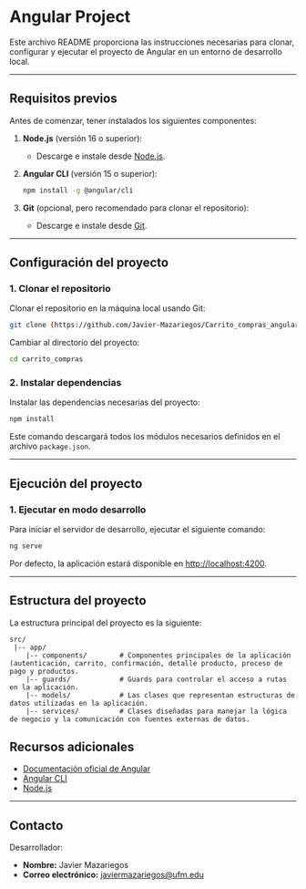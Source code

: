 # Angular Project

Este archivo README proporciona las instrucciones necesarias para clonar, configurar y ejecutar el proyecto de Angular en un entorno de desarrollo local.

---

## Requisitos previos

Antes de comenzar, tener instalados los siguientes componentes:

1. **Node.js** (versión 16 o superior):
   - Descarge e instale desde [Node.js](https://nodejs.org/).

2. **Angular CLI** (versión 15 o superior):
   ```bash
   npm install -g @angular/cli
   ```

3. **Git** (opcional, pero recomendado para clonar el repositorio):
   - Descarge e instale desde [Git](https://git-scm.com/).

---

## Configuración del proyecto

### 1. Clonar el repositorio

Clonar el repositorio en la máquina local usando Git:

```bash
git clone (https://github.com/Javier-Mazariegos/Carrito_compras_angular)
```

Cambiar al directorio del proyecto:

```bash
cd carrito_compras
```

### 2. Instalar dependencias

Instalar las dependencias necesarias del proyecto:

```bash
npm install
```

Este comando descargará todos los módulos necesarios definidos en el archivo `package.json`.

---

## Ejecución del proyecto

### 1. Ejecutar en modo desarrollo

Para iniciar el servidor de desarrollo, ejecutar el siguiente comando:

```bash
ng serve
```

Por defecto, la aplicación estará disponible en [http://localhost:4200](http://localhost:4200).

---

## Estructura del proyecto

La estructura principal del proyecto es la siguiente:

```
src/
 |-- app/                  
    |-- components/        # Componentes principales de la aplicación (autenticación, carrito, confirmación, detalle producto, proceso de pago y productos.
    |-- guards/            # Guards para controlar el acceso a rutas en la aplicación.
    |-- models/            # Las clases que representan estructuras de datos utilizadas en la aplicación.
    |-- services/          # Clases diseñadas para manejar la lógica de negocio y la comunicación con fuentes externas de datos.

```

## Recursos adicionales

- [Documentación oficial de Angular](https://angular.io/)
- [Angular CLI](https://angular.io/cli)
- [Node.js](https://nodejs.org/)

---

## Contacto

Desarrollador:

- **Nombre:** Javier Mazariegos
- **Correo electrónico:** javiermazariegos@ufm.edu
